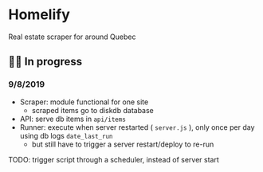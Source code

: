 # Homelify

Real estate scraper for around Quebec

## 🚧👷‍ In progress

### 9/8/2019

* Scraper: module functional for one site
  + scraped items go to diskdb database
* API: serve db items in `api/items` 
* Runner: execute when server restarted ( `server.js` ), only once per day using db logs `date_last_run` 
  + but still have to trigger a server restart/deploy to re-run

TODO: trigger script through a scheduler, instead of server start

